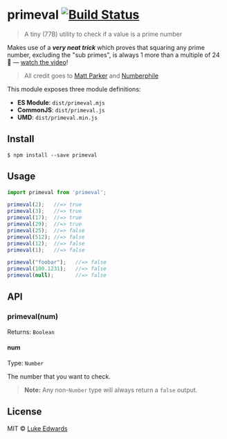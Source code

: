 # primeval [![Build Status](https://travis-ci.org/lukeed/primeval.svg?branch=master)](https://travis-ci.org/lukeed/primeval)

> A tiny (77B) utility to check if a value is a prime number

Makes use of a ***very neat trick*** which proves that squaring any prime number, excluding the "sub primes", is always 1 more than a multiple of 24 🤯 &mdash; [watch the video](https://www.youtube.com/watch?v=ZMkIiFs35HQ)!

> All credit goes to [Matt Parker](http://standupmaths.com/) and [Numberphile](https://www.youtube.com/user/numberphile)

This module exposes three module definitions:

* **ES Module**: `dist/primeval.mjs`
* **CommonJS**: `dist/primeval.js`
* **UMD**: `dist/primeval.min.js`

## Install

```
$ npm install --save primeval
```


## Usage

```js
import primeval from 'primeval';

primeval(2);   //=> true
primeval(3);   //=> true
primeval(17);  //=> true
primeval(29);  //=> true
primeval(25);  //=> false
primeval(512); //=> false
primeval(12);  //=> false
primeval(1);   //=> false

primeval("foobar");   //=> false
primeval(100.1231);   //=> false
primeval(null);       //=> false
```

## API

### primeval(num)
Returns: `Boolean`

#### num

Type: `Number`

The number that you want to check.

> **Note:** Any non-`Number` type will always return a `false` output.


## License

MIT © [Luke Edwards](https://lukeed.com)
